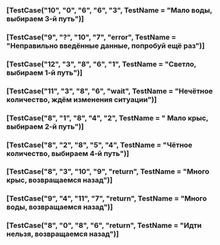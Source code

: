 ### [TestCase("10", "0", "6", "6", "3", TestName = "Мало воды, выбираем 3-й путь")]
### [TestCase("9", "?", "10", "7", "error", TestName = "Неправильно введённые данные, попробуй ещё раз")]
### [TestCase("12", "3", "8", "6", "1", TestName = "Светло, выбираем 1-й путь")]
### [TestCase("11", "3", "8", "6", "wait", TestName = "Нечётное количество, ждём изменения ситуации")]
### [TestCase("8", "1", "8", "4", "2", TestName = " Мало крыс, выбираем 2-й путь")]
### [TestCase("8", "2", "8", "5", "4", TestName = "Чётное количество, выбираем 4-й путь")]
### [TestCase("8", "3", "10", "9", "return", TestName = "Много крыс, возвращаемся назад")]
### [TestCase("9", "4", "11", "7", "return", TestName = "Много воды, возвращаемся назад")]
### [TestCase("8", "0", "8", "6", "return", TestName = "Идти нельзя, возвращаемся назад")]

